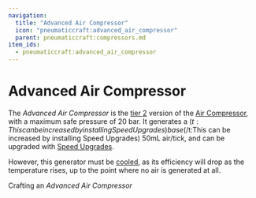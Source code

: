 ```yaml
---
navigation:
  title: "Advanced Air Compressor"
  icon: "pneumaticcraft:advanced_air_compressor"
  parent: pneumaticcraft:compressors.md
item_ids:
  - pneumaticcraft:advanced_air_compressor
---
```


# Advanced Air Compressor

The *Advanced Air Compressor* is the [tier 2](../pressure_tiers.md) version of the [Air Compressor](./air_compressor.md), with a maximum safe pressure of 20 bar. It generates a <Color hex="#880">$(t:This can be increased by installing Speed Upgrades)base$(/t:This can be increased by installing Speed Upgrades)</Color> 50mL air/tick, and can be upgraded with [Speed Upgrades](../upgrades.md#speed).

However, this generator must be [cooled](../heat.md), as its efficiency will drop as the temperature rises, up to the point where no air is generated at all.

Crafting an *Advanced Air Compressor*

<Recipe id="pneumaticcraft:advanced_air_compressor" />

